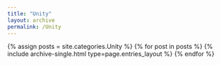 ```yaml
---
title: "Unity"
layout: archive
permalink: /Unity
---
```



{% assign posts = site.categories.Unity %}
{% for post in posts %} {% include archive-single.html type=page.entries_layout %} {% endfor %}
